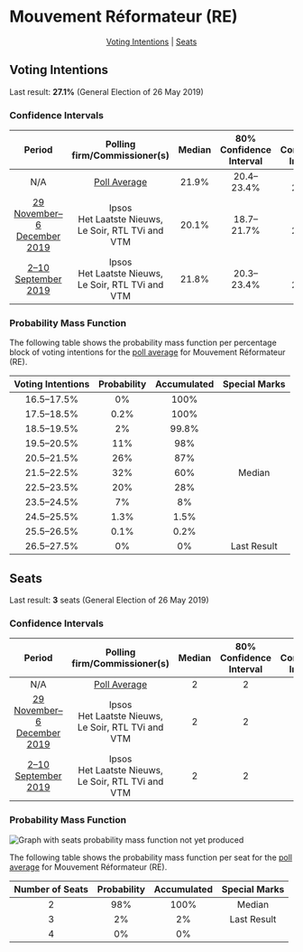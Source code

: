 # Mouvement Réformateur (RE)

<p align="center"><a href="#voting-intentions">Voting Intentions</a> | <a href="#seats">Seats</a></p>

## Voting Intentions

Last result: **27.1%** (General Election of 26 May 2019)

### Confidence Intervals

| Period     | Polling firm/Commissioner(s) | Median | 80% Confidence Interval | 90% Confidence Interval | 95% Confidence Interval | 99% Confidence Interval |
|:----------:|:----------------:|:-----------:|:-----------------------:|:-----------------------:|:-----------------------:|:-----------------------:|
| N/A | [Poll Average](average.html) | 21.9% | 20.4–23.4% | 19.9–23.9% | 19.6–24.3% | 18.9–25.1% |
| [29 November–6 December 2019](2019-12-06-Ipsos.html) | Ipsos <br> Het Laatste Nieuws, Le Soir, RTL TVi and VTM | 20.1% | 18.7–21.7% | 18.3–22.1% | 17.9–22.5% | 17.3–23.3% |
| [2–10 September 2019](2019-09-10-Ipsos.html) | Ipsos <br> Het Laatste Nieuws, Le Soir, RTL TVi and VTM | 21.8% | 20.3–23.4% | 19.9–23.9% | 19.6–24.3% | 18.9–25.1% |

### Probability Mass Function

The following table shows the probability mass function per percentage block of voting intentions for the [poll average](average.html) for Mouvement Réformateur (RE).

| Voting Intentions | Probability | Accumulated | Special Marks |
|:-----------------:|:-----------:|:-----------:|:-------------:|
| 16.5–17.5% | 0% | 100% |  |
| 17.5–18.5% | 0.2% | 100% |  |
| 18.5–19.5% | 2% | 99.8% |  |
| 19.5–20.5% | 11% | 98% |  |
| 20.5–21.5% | 26% | 87% |  |
| 21.5–22.5% | 32% | 60% | Median |
| 22.5–23.5% | 20% | 28% |  |
| 23.5–24.5% | 7% | 8% |  |
| 24.5–25.5% | 1.3% | 1.5% |  |
| 25.5–26.5% | 0.1% | 0.2% |  |
| 26.5–27.5% | 0% | 0% | Last Result |


## Seats

Last result: **3** seats (General Election of 26 May 2019)

### Confidence Intervals

| Period     | Polling firm/Commissioner(s) | Median | 80% Confidence Interval | 90% Confidence Interval | 95% Confidence Interval | 99% Confidence Interval |
|:----------:|:----------------:|:------:|:-----------------------:|:-----------------------:|:-----------------------:|:-----------------------:|
| N/A | [Poll Average](average.html) | 2 | 2 | 2 | 2 | 2–3 |
| [29 November–6 December 2019](2019-12-06-Ipsos.html) | Ipsos <br> Het Laatste Nieuws, Le Soir, RTL TVi and VTM | 2 | 2 | 2 | 2 | 2 |
| [2–10 September 2019](2019-09-10-Ipsos.html) | Ipsos <br> Het Laatste Nieuws, Le Soir, RTL TVi and VTM | 2 | 2 | 2 | 2 | 2–3 |

### Probability Mass Function

![Graph with seats probability mass function not yet produced](average-seats-pmf-mouvementréformateurre.png "Seats Probability Mass Function")

The following table shows the probability mass function per seat for the [poll average](average.html) for Mouvement Réformateur (RE).

| Number of Seats | Probability | Accumulated | Special Marks |
|:---------------:|:-----------:|:-----------:|:-------------:|
| 2 | 98% | 100% | Median |
| 3 | 2% | 2% | Last Result |
| 4 | 0% | 0% |  |


